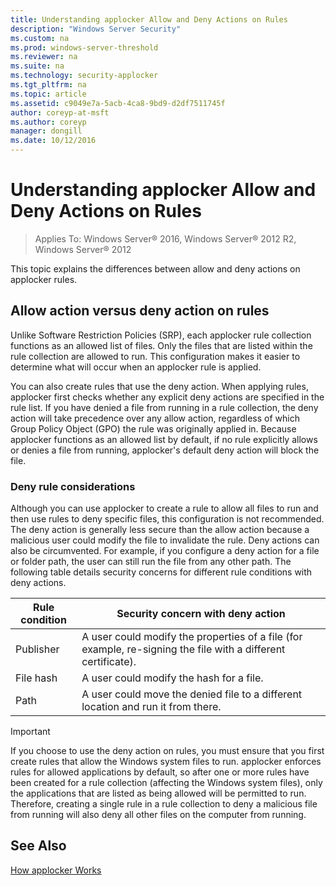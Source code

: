 ```yaml
---
title: Understanding applocker Allow and Deny Actions on Rules
description: "Windows Server Security"
ms.custom: na
ms.prod: windows-server-threshold
ms.reviewer: na
ms.suite: na
ms.technology: security-applocker
ms.tgt_pltfrm: na
ms.topic: article
ms.assetid: c9049e7a-5acb-4ca8-9bd9-d2df7511745f
author: coreyp-at-msft
ms.author: coreyp
manager: dongill
ms.date: 10/12/2016
---
```

# Understanding applocker Allow and Deny Actions on Rules

>Applies To: Windows Server&reg; 2016, Windows Server&reg; 2012 R2, Windows Server&reg; 2012

This topic explains the differences between allow and deny actions on applocker rules.

## Allow action versus deny action on rules
Unlike Software Restriction Policies (SRP), each applocker rule collection functions as an allowed list of files. Only the files that are listed within the rule collection are allowed to run. This configuration makes it easier to determine what will occur when an applocker rule is applied.

You can also create rules that use the deny action. When applying rules, applocker first checks whether any explicit deny actions are specified in the rule list. If you have denied a file from running in a rule collection, the deny action will take precedence over any allow action, regardless of which Group Policy Object (GPO) the rule was originally applied in. Because applocker functions as an allowed list by default, if no rule explicitly allows or denies a file from running, applocker's default deny action will block the file.

### Deny rule considerations
Although you can use applocker to create a rule to allow all files to run and then use rules to deny specific files, this configuration is not recommended. The deny action is generally less secure than the allow action because a malicious user could modify the file to invalidate the rule. Deny actions can also be circumvented. For example, if you configure a deny action for a file or folder path, the user can still run the file from any other path. The following table details security concerns for different rule conditions with deny actions.

|Rule condition|Security concern with deny action|
|---------|-------------------|
|Publisher|A user could modify the properties of a file (for example, re-signing the file with a different certificate).|
|File hash|A user could modify the hash for a file.|
|Path|A user could move the denied file to a different location and run it from there.|

> [!IMPORTANT]
> If you choose to use the deny action on rules, you must ensure that you first create rules that allow the Windows system files to run. applocker enforces rules for allowed applications by default, so after one or more rules have been created for a rule collection (affecting the Windows system files), only the applications that are listed as being allowed will be permitted to run. Therefore, creating a single rule in a rule collection to deny a malicious file from running will also deny all other files on the computer from running.

## See Also
[How applocker Works](../how-applocker-works.md)


